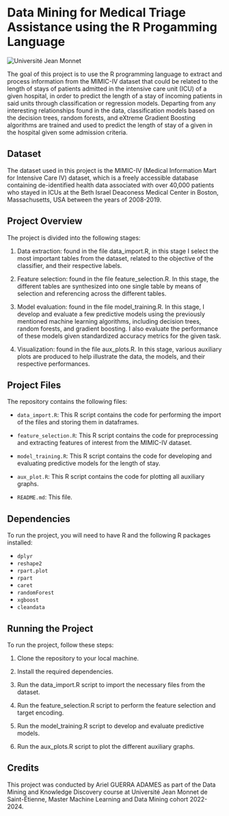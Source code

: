 # Data Mining for Medical Triage Assistance using the R Progamming Language
<img src="https://upload.wikimedia.org/wikipedia/commons/thumb/e/e9/Logo_de_l%27Université_Jean_Monnet_Saint-Etienne.png/640px-Logo_de_l%27Université_Jean_Monnet_Saint-Etienne.png" alt="Université Jean Monnet" title="Université Jean Monnet">

The goal of this project is to use the R programming language to extract and process information from the MIMIC-IV dataset that could be related to the length of stays of patients admitted in the intensive care unit (ICU) of a given hospital, in order to predict the length of a stay of incoming patients in said units through classification or regression models. Departing from any interesting relationships found in the data, classification models based on the decision trees, random forests, and eXtreme Gradient Boosting algorithms are trained and used to predict the length of stay of a given in the hospital given some admission criteria.

## Dataset

The dataset used in this project is the MIMIC-IV (Medical Information Mart for Intensive Care IV) dataset, which is a freely accessible database containing de-identified health data associated with over 40,000 patients who stayed in ICUs at the Beth Israel Deaconess Medical Center in Boston, Massachusetts, USA between the years of 2008-2019.

## Project Overview

The project is divided into the following stages:

1. Data extraction: found in the file data_import.R, in this stage I select the most important tables from the dataset, related to the objective of the classifier, and their respective labels.

2. Feature selection: found in the file feature_selection.R. In this stage, the different tables are synthesized into one single table by means of selection and referencing across the different tables.

3. Model evaluation: found in the file model_training.R. In this stage, I develop and evaluate a few predictive models using the previously mentioned machine learning algorithms, including decision trees, random forests, and gradient boosting. I also evaluate the performance of these models given standardized accuracy metrics for the given task.

3. Visualization: found in the file aux_plots.R. In this stage, various auxiliary plots are produced to help illustrate the data, the models, and their respective performances.

## Project Files

The repository contains the following files:

- `data_import.R`: This R script contains the code for performing the import of the files and storing them in dataframes.

- `feature_selection.R`: This R script contains the code for preprocessing and extracting features of interest from the MIMIC-IV dataset.

- `model_training.R`: This R script contains the code for developing and evaluating predictive models for the length of stay.

- `aux_plot.R`: This R script contains the code for plotting all auxiliary graphs.

- `README.md`: This file.

## Dependencies

To run the project, you will need to have R and the following R packages installed:

- `dplyr`
- `reshape2`
- `rpart.plot`
- `rpart`
- `caret`
- `randomForest`
- `xgboost`
- `cleandata`

## Running the Project

To run the project, follow these steps:

1. Clone the repository to your local machine.

2. Install the required dependencies.

3. Run the data_import.R script to import the necessary files from the dataset.

4. Run the feature_selection.R script to perform the feature selection and target encoding.

5. Run the model_training.R script to develop and evaluate predictive models.

6. Run the aux_plots.R script to plot the different auxiliary graphs.

## Credits

This project was conducted by Ariel GUERRA ADAMES as part of the Data Mining and Knowledge Discovery course at Université Jean Monnet de Saint-Étienne, Master Machine Learning and Data Mining cohort 2022-2024.
